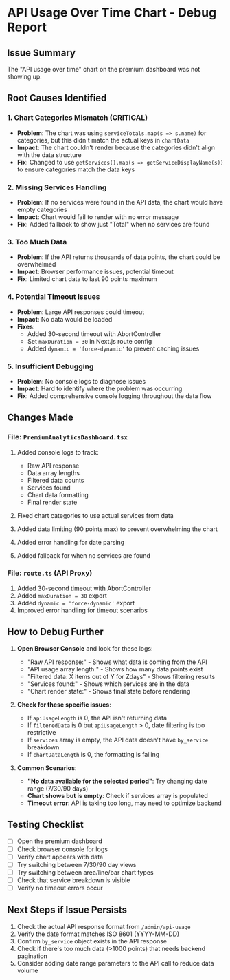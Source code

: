 # API Usage Over Time Chart - Debug Report

## Issue Summary
The "API usage over time" chart on the premium dashboard was not showing up.

## Root Causes Identified

### 1. **Chart Categories Mismatch** (CRITICAL)
- **Problem**: The chart was using `serviceTotals.map(s => s.name)` for categories, but this didn't match the actual keys in `chartData`
- **Impact**: The chart couldn't render because the categories didn't align with the data structure
- **Fix**: Changed to use `getServices().map(s => getServiceDisplayName(s))` to ensure categories match the data keys

### 2. **Missing Services Handling**
- **Problem**: If no services were found in the API data, the chart would have empty categories
- **Impact**: Chart would fail to render with no error message
- **Fix**: Added fallback to show just "Total" when no services are found

### 3. **Too Much Data**
- **Problem**: If the API returns thousands of data points, the chart could be overwhelmed
- **Impact**: Browser performance issues, potential timeout
- **Fix**: Limited chart data to last 90 points maximum

### 4. **Potential Timeout Issues**
- **Problem**: Large API responses could timeout
- **Impact**: No data would be loaded
- **Fixes**:
  - Added 30-second timeout with AbortController
  - Set `maxDuration = 30` in Next.js route config
  - Added `dynamic = 'force-dynamic'` to prevent caching issues

### 5. **Insufficient Debugging**
- **Problem**: No console logs to diagnose issues
- **Impact**: Hard to identify where the problem was occurring
- **Fix**: Added comprehensive console logging throughout the data flow

## Changes Made

### File: `PremiumAnalyticsDashboard.tsx`
1. Added console logs to track:
   - Raw API response
   - Data array lengths
   - Filtered data counts
   - Services found
   - Chart data formatting
   - Final render state

2. Fixed chart categories to use actual services from data

3. Added data limiting (90 points max) to prevent overwhelming the chart

4. Added error handling for date parsing

5. Added fallback for when no services are found

### File: `route.ts` (API Proxy)
1. Added 30-second timeout with AbortController
2. Added `maxDuration = 30` export
3. Added `dynamic = 'force-dynamic'` export
4. Improved error handling for timeout scenarios

## How to Debug Further

1. **Open Browser Console** and look for these logs:
   - "Raw API response:" - Shows what data is coming from the API
   - "API usage array length:" - Shows how many data points exist
   - "Filtered data: X items out of Y for Zdays" - Shows filtering results
   - "Services found:" - Shows which services are in the data
   - "Chart render state:" - Shows final state before rendering

2. **Check for these specific issues**:
   - If `apiUsageLength` is 0, the API isn't returning data
   - If `filteredData` is 0 but `apiUsageLength` > 0, date filtering is too restrictive
   - If `services` array is empty, the API data doesn't have `by_service` breakdown
   - If `chartDataLength` is 0, the formatting is failing

3. **Common Scenarios**:
   - **"No data available for the selected period"**: Try changing date range (7/30/90 days)
   - **Chart shows but is empty**: Check if services array is populated
   - **Timeout error**: API is taking too long, may need to optimize backend

## Testing Checklist
- [ ] Open the premium dashboard
- [ ] Check browser console for logs
- [ ] Verify chart appears with data
- [ ] Try switching between 7/30/90 day views
- [ ] Try switching between area/line/bar chart types
- [ ] Check that service breakdown is visible
- [ ] Verify no timeout errors occur

## Next Steps if Issue Persists

1. Check the actual API response format from `/admin/api-usage`
2. Verify the date format matches ISO 8601 (YYYY-MM-DD)
3. Confirm `by_service` object exists in the API response
4. Check if there's too much data (>1000 points) that needs backend pagination
5. Consider adding date range parameters to the API call to reduce data volume
